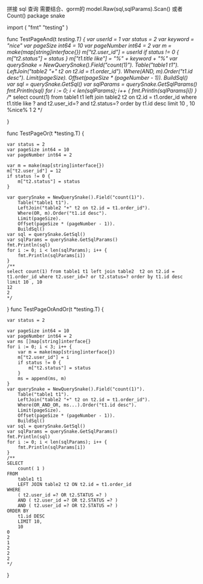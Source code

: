 拼接 sql 查询  需要结合、gorm的  model.Raw(sql,sqlParams).Scan() 或者 Count()
package snake

import (
"fmt"
"testing"
)

func TestPageAnd(t *testing.T) {
    var userId = 1
    var status = 2
    var keyword = "nice"
    var pageSize int64 = 10
    var pageNumber int64 = 2
    var m = make(map[string]interface{})
    m["t2.user_id"] = userId
    if status != 0 {
    m["t2.status"] = status
    }
    m["t1.title like"] = "%" + keyword + "%"
    var querySnake = NewQuerySnake().Field("count(1)").
    Table("table1 t1").
    LeftJoin("table2 "+" t2 on t2.id = t1.order_id").
    Where(AND, m).Order("t1.id desc").
    Limit(pageSize).
    Offset(pageSize * (pageNumber - 1)).
    BuildSql()
    var sql = querySnake.GetSql()
    var sqlParams = querySnake.GetSqlParams()
    fmt.Println(sql)
    for i := 0; i < len(sqlParams); i++ {
    fmt.Println(sqlParams[i])
    }
    /**
    select count(1) from table1 t1 left join table2  t2 on t2.id = t1.order_id where t1.title like ? and t2.user_id=? and t2.status=? order by t1.id desc limit 10 , 10
    %nice%
    1
    2
    */

}

func TestPageOr(t *testing.T) {

	var status = 2
	var pageSize int64 = 10
	var pageNumber int64 = 2

	var m = make(map[string]interface{})
	m["t2.user_id"] = 12
	if status != 0 {
		m["t2.status"] = status
	}

	var querySnake = NewQuerySnake().Field("count(1)").
		Table("table1 t1").
		LeftJoin("table2 "+" t2 on t2.id = t1.order_id").
		Where(OR, m).Order("t1.id desc").
		Limit(pageSize).
		Offset(pageSize * (pageNumber - 1)).
		BuildSql()
	var sql = querySnake.GetSql()
	var sqlParams = querySnake.GetSqlParams()
	fmt.Println(sql)
	for i := 0; i < len(sqlParams); i++ {
		fmt.Println(sqlParams[i])
	}
	/**
	select count(1) from table1 t1 left join table2  t2 on t2.id = t1.order_id where t2.user_id=? or t2.status=? order by t1.id desc limit 10 , 10
	12
	2
	*/

}
func TestPageOrAndOr(t *testing.T) {

	var status = 2

	var pageSize int64 = 10
	var pageNumber int64 = 2
	var ms []map[string]interface{}
	for i := 0; i < 3; i++ {
		var m = make(map[string]interface{})
		m["t2.user_id"] = i
		if status != 0 {
			m["t2.status"] = status
		}
		ms = append(ms, m)
	}
	var querySnake = NewQuerySnake().Field("count(1)").
		Table("table1 t1").
		LeftJoin("table2 "+" t2 on t2.id = t1.order_id").
		Where(OR_AND_OR, ms...).Order("t1.id desc").
		Limit(pageSize).
		Offset(pageSize * (pageNumber - 1)).
		BuildSql()
	var sql = querySnake.GetSql()
	var sqlParams = querySnake.GetSqlParams()
	fmt.Println(sql)
	for i := 0; i < len(sqlParams); i++ {
		fmt.Println(sqlParams[i])
	}
	/**
	SELECT
		count( 1 )
	FROM
		table1 t1
		LEFT JOIN table2 t2 ON t2.id = t1.order_id
	WHERE
		( t2.user_id =? OR t2.STATUS =? )
		AND ( t2.user_id =? OR t2.STATUS =? )
		AND ( t2.user_id =? OR t2.STATUS =? )
	ORDER BY
		t1.id DESC
		LIMIT 10,
		10
	0
	2
	1
	2
	2
	2
	*/

}

